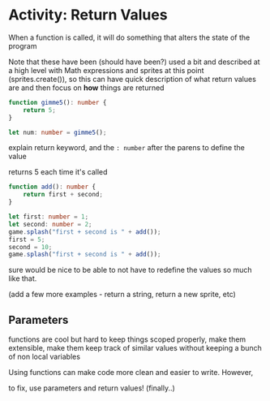 # Activity: Return Values

When a function is called, it will do something that alters the state of the program

Note that these have been (should have been?) used a bit and described at a high level with Math expressions and sprites at this point (sprites.create()), so this can have quick description of what return values are and then focus on **how** things are returned

```typescript
function gimme5(): number {
    return 5;
}

let num: number = gimme5();
```

explain return keyword, and the `: number` after the parens to define the value

returns 5 each time it's called

```typescript
function add(): number {
    return first + second;
}

let first: number = 1;
let second: number = 2;
game.splash("first + second is " + add());
first = 5;
second = 10;
game.splash("first + second is " + add());
```

sure would be nice to be able to not have to redefine the values so much like that.

(add a few more examples - return a string, return a new sprite, etc)


## Parameters

functions are cool but hard to keep things scoped properly, make them extensible, make them keep track of similar values without keeping a bunch of non local variables

Using functions can make code more clean and easier to write. However, 

to fix, use parameters and return values! (finally..)
